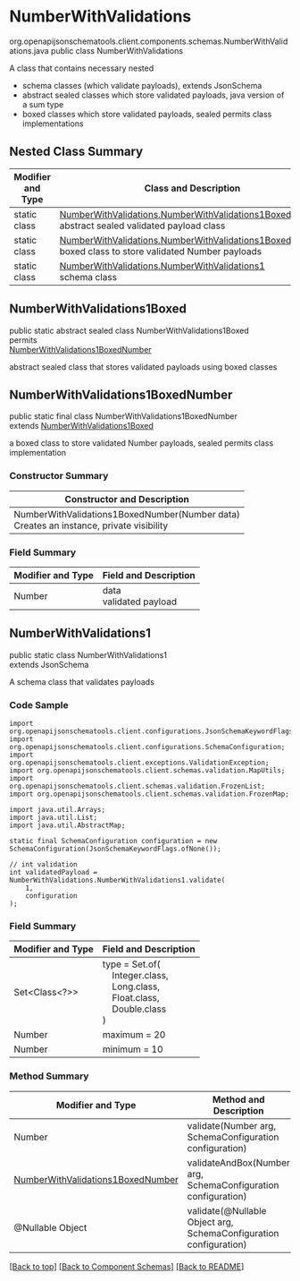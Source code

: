 # NumberWithValidations
org.openapijsonschematools.client.components.schemas.NumberWithValidations.java
public class NumberWithValidations

A class that contains necessary nested
- schema classes (which validate payloads), extends JsonSchema
- abstract sealed classes which store validated payloads, java version of a sum type
- boxed classes which store validated payloads, sealed permits class implementations

## Nested Class Summary
| Modifier and Type | Class and Description |
| ----------------- | ---------------------- |
| static class | [NumberWithValidations.NumberWithValidations1Boxed](#numberwithvalidations1boxed)<br> abstract sealed validated payload class |
| static class | [NumberWithValidations.NumberWithValidations1BoxedNumber](#numberwithvalidations1boxednumber)<br> boxed class to store validated Number payloads |
| static class | [NumberWithValidations.NumberWithValidations1](#numberwithvalidations1)<br> schema class |

## NumberWithValidations1Boxed
public static abstract sealed class NumberWithValidations1Boxed<br>
permits<br>
[NumberWithValidations1BoxedNumber](#numberwithvalidations1boxednumber)

abstract sealed class that stores validated payloads using boxed classes

## NumberWithValidations1BoxedNumber
public static final class NumberWithValidations1BoxedNumber<br>
extends [NumberWithValidations1Boxed](#numberwithvalidations1boxed)

a boxed class to store validated Number payloads, sealed permits class implementation

### Constructor Summary
| Constructor and Description |
| --------------------------- |
| NumberWithValidations1BoxedNumber(Number data)<br>Creates an instance, private visibility |

### Field Summary
| Modifier and Type | Field and Description |
| ----------------- | ---------------------- |
| Number | data<br>validated payload |

## NumberWithValidations1
public static class NumberWithValidations1<br>
extends JsonSchema

A schema class that validates payloads

### Code Sample
```
import org.openapijsonschematools.client.configurations.JsonSchemaKeywordFlags;
import org.openapijsonschematools.client.configurations.SchemaConfiguration;
import org.openapijsonschematools.client.exceptions.ValidationException;
import org.openapijsonschematools.client.schemas.validation.MapUtils;
import org.openapijsonschematools.client.schemas.validation.FrozenList;
import org.openapijsonschematools.client.schemas.validation.FrozenMap;

import java.util.Arrays;
import java.util.List;
import java.util.AbstractMap;

static final SchemaConfiguration configuration = new SchemaConfiguration(JsonSchemaKeywordFlags.ofNone());

// int validation
int validatedPayload = NumberWithValidations.NumberWithValidations1.validate(
    1,
    configuration
);
```

### Field Summary
| Modifier and Type | Field and Description |
| ----------------- | ---------------------- |
| Set<Class<?>> | type = Set.of(<br/>&nbsp;&nbsp;&nbsp;&nbsp;Integer.class,<br/>&nbsp;&nbsp;&nbsp;&nbsp;Long.class,<br/>&nbsp;&nbsp;&nbsp;&nbsp;Float.class,<br/>&nbsp;&nbsp;&nbsp;&nbsp;Double.class<br/>)<br/> |
| Number | maximum = 20 |
| Number | minimum = 10 |

### Method Summary
| Modifier and Type | Method and Description |
| ----------------- | ---------------------- |
| Number | validate(Number arg, SchemaConfiguration configuration) |
| [NumberWithValidations1BoxedNumber](#numberwithvalidations1boxednumber) | validateAndBox(Number arg, SchemaConfiguration configuration) |
| @Nullable Object | validate(@Nullable Object arg, SchemaConfiguration configuration) |
[[Back to top]](#top) [[Back to Component Schemas]](../../../README.md#Component-Schemas) [[Back to README]](../../../README.md)
